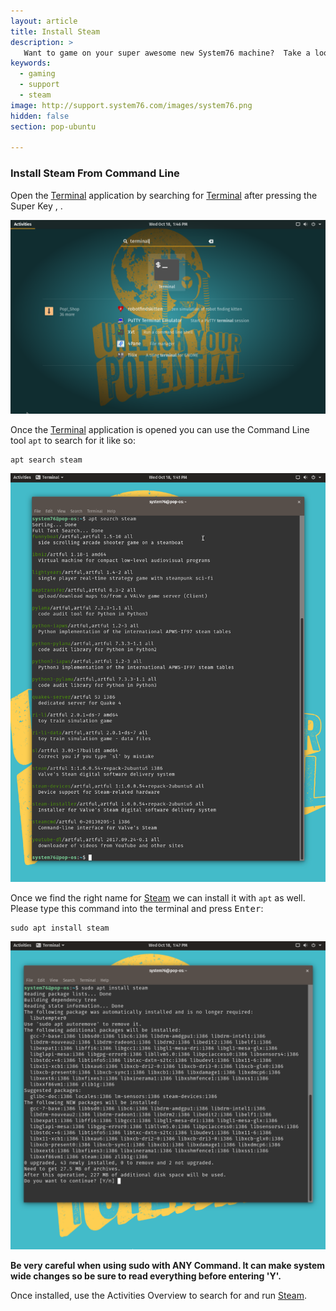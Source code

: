 ```yaml
---
layout: article
title: Install Steam
description: >
   Want to game on your super awesome new System76 machine?  Take a look at these instructions to install Steam, a marketplace for hundreds of Linux games.
keywords:
  - gaming
  - support
  - steam
image: http://support.system76.com/images/system76.png
hidden: false
section: pop-ubuntu

---
```


### Install Steam From Command Line

Open the <u>Terminal</u> application by searching for <u>Terminal</u> after pressing the Super Key <kbd><i class="fl-ubuntu"></i></kbd>, <kbd><span class="fl-pop-key"></span></kbd>.

![Activities Overview](/images/steam/search.png)

Once the <u>Terminal</u> application is opened you can use the Command Line tool `apt` to search for it like so:

```
apt search steam
```

![Terminal](/images/steam/steam1.png)

Once we find the right name for <u>Steam</u> we can install it with `apt` as well. Please type this command into the terminal and press <kbd>Enter</kbd>:

```
sudo apt install steam
```

![Terminal](/images/steam/steam2.png)

**Be very careful when using sudo with ANY Command. It can make system wide changes so be sure to read everything before entering 'Y'.**

Once installed, use the Activities Overview to search for and run <u>Steam</u>.
